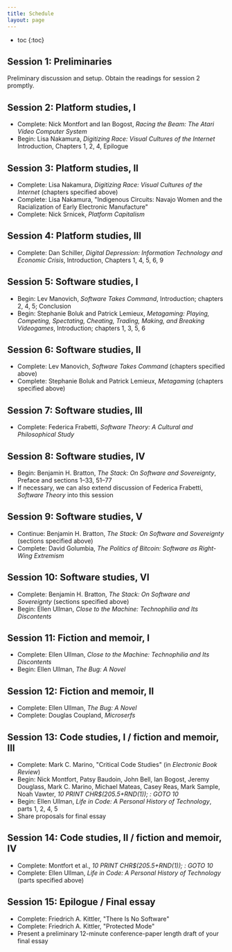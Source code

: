 ```yaml
---
title: Schedule
layout: page
---
```


* toc
{:toc}

## Session 1: Preliminaries

Preliminary discussion and setup. Obtain the readings for session 2 promptly.

## Session 2: Platform studies, I

- Complete: Nick Montfort and Ian Bogost, *Racing the Beam: The Atari Video Computer System*
- Begin: Lisa Nakamura, *Digitizing Race: Visual Cultures of the Internet* Introduction, Chapters 1, 2, 4, Epilogue

## Session 3: Platform studies, II

- Complete: Lisa Nakamura, *Digitizing Race: Visual Cultures of the Internet* (chapters specified above)
- Complete: Lisa Nakamura, "Indigenous Circuits: Navajo Women and the Racialization of Early Electronic Manufacture"
- Complete: Nick Srnicek, *Platform Capitalism*

## Session 4: Platform studies, III

- Complete: Dan Schiller, *Digital Depression: Information Technology and Economic Crisis*, Introduction, Chapters 1, 4, 5, 6, 9

## Session 5: Software studies, I

- Begin: Lev Manovich, *Software Takes Command*, Introduction; chapters 2, 4, 5; Conclusion
- Begin: Stephanie Boluk and Patrick Lemieux, *Metagaming: Playing, Competing, Spectating, Cheating, Trading, Making, and Breaking Videogames*, Introduction; chapters 1, 3, 5, 6

## Session 6: Software studies, II

- Complete: Lev Manovich, *Software Takes Command* (chapters specified above)
- Complete: Stephanie Boluk and Patrick Lemieux, *Metagaming* (chapters specified above)

## Session 7: Software studies, III

- Complete: Federica Frabetti, *Software Theory: A Cultural and Philosophical Study*

## Session 8: Software studies, IV

- Begin: Benjamin H. Bratton, *The Stack: On Software and Sovereignty*, Preface and sections 1–33, 51–77
- If necessary, we can also extend discussion of Federica Frabetti, *Software Theory* into this session

## Session 9: Software studies, V

- Continue: Benjamin H. Bratton, *The Stack: On Software and Sovereignty* (sections specified above)
- Complete: David Golumbia, *The Politics of Bitcoin: Software as Right-Wing Extremism*

## Session 10: Software studies, VI

- Complete: Benjamin H. Bratton, *The Stack: On Software and Sovereignty* (sections specified above)
- Begin: Ellen Ullman, *Close to the Machine: Technophilia and Its Discontents*

## Session 11: Fiction and memoir, I

- Complete: Ellen Ullman, *Close to the Machine: Technophilia and Its Discontents*
- Begin: Ellen Ullman, *The Bug: A Novel*

## Session 12: Fiction and memoir, II

- Complete: Ellen Ullman, *The Bug: A Novel*
- Complete: Douglas Coupland, *Microserfs*

## Session 13: Code studies, I / fiction and memoir, III

- Complete: Mark C. Marino, "Critical Code Studies" (in *Electronic Book Review*)
- Begin: Nick Montfort, Patsy Baudoin, John Bell, Ian Bogost, Jeremy Douglass, Mark C. Marino, Michael Mateas, Casey Reas, Mark Sample, Noah Vawter, *10 PRINT CHR$(205.5+RND(1)); : GOTO 10*
- Begin: Ellen Ullman, *Life in Code: A Personal History of Technology*, parts 1, 2, 4, 5
- Share proposals for final essay

## Session 14: Code studies, II / fiction and memoir, IV

- Complete: Montfort et al., *10 PRINT CHR$(205.5+RND(1)); : GOTO 10*
- Complete: Ellen Ullman, *Life in Code: A Personal History of Technology* (parts specified above)

## Session 15: Epilogue / Final essay

- Complete: Friedrich A. Kittler, "There Is No Software"
- Complete: Friedrich A. Kittler, "Protected Mode"
- Present a preliminary 12-minute conference-paper length draft of your final essay
